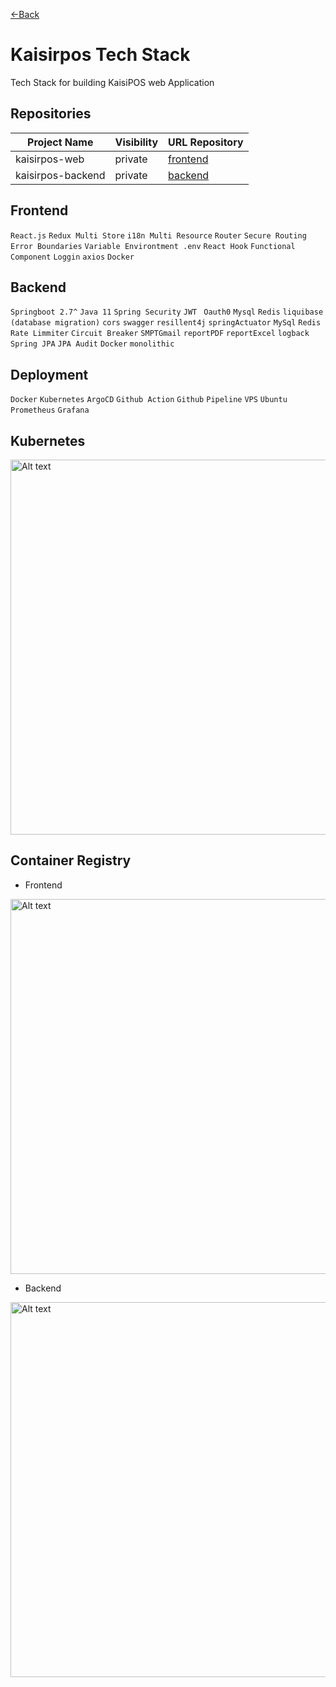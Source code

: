 [<-Back](https://github.com/kaisirpos/.github/blob/main/profile/page/kasiripos-modules-features.md)

# Kaisirpos Tech Stack
Tech Stack for building KaisiPOS web Application

## Repositories
| Project Name     | Visibility  | URL Repository                                                          | 
|------------------|--------------|-------------------------------------------------------------|
| kaisirpos-web | private | [frontend](https://github.com/denitiawan/kaisirpos-web)  |
| kaisirpos-backend | private  | [backend](https://github.com/denitiawan/kaisirpos-backend )               |

## Frontend 
`React.js`
`Redux Multi Store`
`i18n Multi Resource`
`Router`
`Secure Routing`
`Error Boundaries`
`Variable Environtment .env`
`React Hook`
`Functional Component`
`Loggin`
`axios`
`Docker`

## Backend 
`Springboot 2.7^`
`Java 11`
`Spring Security`
`JWT `
`Oauth0`
`Mysql`
`Redis`
`liquibase (database migration)`
`cors`
`swagger`
`resillent4j`
`springActuator`
`MySql`
`Redis`
`Rate Limmiter`
`Circuit Breaker`
`SMPTGmail`
`reportPDF`
`reportExcel`
`logback`
`Spring JPA`
`JPA Audit`
`Docker`
`monolithic`

## Deployment
`Docker` `Kubernetes` `ArgoCD` `Github Action` `Github` `Pipeline` `VPS` `Ubuntu` `Prometheus` `Grafana`

## Kubernetes
<img src="https://github.com/kaisirpos/.github/assets/11941308/700111c0-25ce-43af-9144-20efe8138f82" alt="Alt text" width="600">

## Container Registry
- Frontend
<img src="https://github.com/kaisirpos/.github/assets/11941308/b73c63ef-9fa8-4b8d-8701-af3b7d4e13ff" alt="Alt text" width="600">

- Backend
<img src="https://github.com/kaisirpos/.github/assets/11941308/374955b5-d36f-473c-8429-94cdd2144f65" alt="Alt text" width="600">



